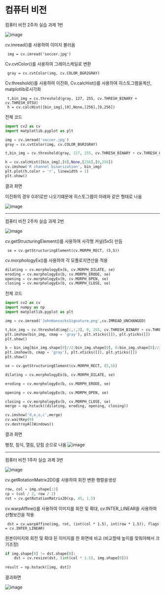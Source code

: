 # 컴퓨터 비전

컴퓨터 비전 2주차 실습 과제 1번


![image](https://github.com/user-attachments/assets/a05c3def-f463-439b-8880-0da0c9ef824a)


cv.imread()를 사용하여 이미지 불러옴

     img = cv.imread('soccer.jpg')

Cv.cvtColor()를 사용하여 그레이스케일로 변환

     gray = cv.cvtColor(img, cv.COLOR_BGR2GRAY) 


Cv.threshold()를 사용하여 이진화,  Cv.calcHist()를 사용하여 히스토그램을계산, matplotlib로시각화

     t,bin_img = cv.threshold(gray, 127, 255, cv.THRESH_BINARY + cv.THRESH_OTSU)
     h = cv.calcHist([bin_img],[0],None,[256],[0,256])


전체 코드
```python
import cv2 as cv
import matplotlib.pyplot as plt

img = cv.imread('soccer.jpg')
gray = cv.cvtColor(img, cv.COLOR_BGR2GRAY) 

t,bin_img = cv.threshold(gray, 127, 255, cv.THRESH_BINARY + cv.THRESH_OTSU)

h = cv.calcHist([bin_img],[0],None,[256],[0,256])
cv.imshow('R channel binarization', bin_img)
plt.plot(h,color = 'r', linewidth = 1)
plt.show()
```

결과 화면

이진화의 경우 0과1로만 나오기떄문에 히스토그램이 아래와 같은 형태로 나옴

![image](https://github.com/user-attachments/assets/74a4295f-f792-4482-a20a-34f44a528f2d)


---

컴퓨터 비전 2주차 실습 과제 2번

![image](https://github.com/user-attachments/assets/ad205262-0358-4dbb-97dc-eb09d88fe0aa)


cv.getStructuringElement()를 사용하여 사각형 커널(5x5) 만듬

     se = cv.getStructuringElement(cv.MORPH_RECT, (5,5))

cv.morphologyEx()를 사용하여 각 모폴로지연산을 적용
```python
dilating = cv.morphologyEx(b, cv.MORPH_DILATE, se)
eroding = cv.morphologyEx(b, cv.MORPH_ERODE, se)
opening = cv.morphologyEx(b, cv.MORPH_OPEN, se)
closing = cv.morphologyEx(b, cv.MORPH_CLOSE, se)
```

전체 코드
```python
import cv2 as cv
import numpy as np
import matplotlib.pyplot as plt

img = cv.imread('JohnHancocksSignature.png',cv.IMREAD_UNCHANGED)

t,bin_img = cv.threshold(img[:,:,3], 0, 255, cv.THRESH_BINARY + cv.THRESH_OTSU)
plt.imshow(bin_img, cmap = 'gray'), plt.xticks([]), plt.yticks([])
plt.show()

b = bin_img[bin_img.shape[0]//2:bin_img.shape[0], 0:bin_img.shape[0]//2+1]
plt.imshow(b, cmap = 'gray'), plt.xticks([]), plt.yticks([])
plt.show()

se = cv.getStructuringElement(cv.MORPH_RECT, (5,5))

dilating = cv.morphologyEx(b, cv.MORPH_DILATE, se)

eroding = cv.morphologyEx(b, cv.MORPH_ERODE, se)

opening = cv.morphologyEx(b, cv.MORPH_OPEN, se)

closing = cv.morphologyEx(b, cv.MORPH_CLOSE, se)
merge = np.hstack((dilating, eroding, opening, closing))

cv.imshow('d,e,o,c',merge)
cv.waitKey(0)
cv.destroyAllWindows()
```

결과 화면

팽창, 침식, 열림, 닫힘 순으로 나옴
![image](https://github.com/user-attachments/assets/b5e9053f-36f6-4e2c-8770-568863bc67af)


---

컴퓨터 비전 1주차 실습 과제 3번

![image](https://github.com/user-attachments/assets/74e0a705-242d-4887-a3d3-0633f9785242)


cv.getRotationMatrix2D()를 사용하여 회전 변환 행렬을생성
```python
row, col = img.shape[:2]
cp = (col / 2, row / 2) 
rot = cv.getRotationMatrix2D(cp, 45, 1.5)
```
cv.warpAffine()를 사용하여 이미지를 회전 및 확대, cv.INTER_LINEAR을 사용하여 선형보간을 적용

     dst = cv.warpAffine(img, rot, (int(col * 1.5), int(row * 1.5)), flags = cv.INTER_LINEAR)

원본이미지와 회전 및 확대 된 이미지를 한 화면에 비교 (비교할때 높이를 맞춰야해서 크기조정)
```python
if img.shape[0] != dst.shape[0]:
    dst = cv.resize(dst, (int(col * 1.5), img.shape[0]))
  
result = np.hstack([img, dst])
```
결과화면

![image](https://github.com/user-attachments/assets/1050d58d-e539-4655-871f-e5fcd216c040)
